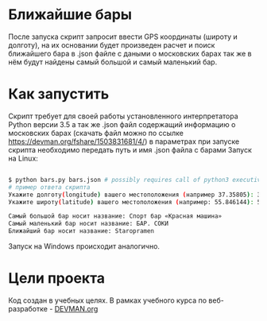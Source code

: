 # Ближайшие бары

После запуска скрипт запросит ввести GPS координаты (широту и долготу), на их основании
будет произведен расчет и поиск ближайшего бара в .json файле с даными о московских барах
так же в нём будут найдены самый большой и самый маленький бар.

# Как запустить

Скрипт требует для своей работы установленного интерпретатора Python версии 3.5
а так же .json файл содержащий информацию о московских барах
(скачать файл можно по ссылке https://devman.org/fshare/1503831681/4/)
в параметрах при запуске скрипта необходимо передать путь и имя .json файла с барами
Запуск на Linux:

```bash

$ python bars.py bars.json # possibly requires call of python3 executive instead of just python
# пример ответа скрипта
Укажите долготу(longitude) вашего местоположения (например 37.35805): 37.358059205668638
Укажите широту(latitude) вашего местоположения (например: 55.846144): 55.846144758987947

Самый большой бар носит название: Спорт бар «Красная машина»
Самый маленький бар носит название: БАР. СОКИ
Ближайший бар носит название: Staropramen
```

Запуск на Windows происходит аналогично.

# Цели проекта

Код создан в учебных целях. В рамках учебного курса по веб-разработке - [DEVMAN.org](https://devman.org)
